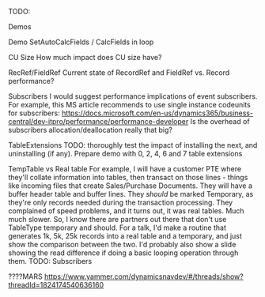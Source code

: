 TODO: 

Demos

Demo SetAutoCalcFields / CalcFields in loop


CU Size
How much impact does CU size have?


RecRef/FieldRef
Current state of RecordRef and FieldRef vs. Record performance?


Subscribers
I would suggest performance implications of event subscribers. For example, this MS article recommends to use single instance codeunits for subscribers:
https://docs.microsoft.com/en-us/dynamics365/business-central/dev-itpro/performance/performance-developer
Is the overhead of subscribers allocation/deallocation really that big?


TableExtensions
TODO: thoroughly test the impact of installing the next, and uninstalling (if any).
Prepare demo with 0, 2, 4, 6 and 7 table extensions


TempTable vs Real table
For example, I will have a customer PTE where they'll collate information into tables, then transact on those lines - things like incoming files that create Sales/Purchase Documents.  They will have a buffer header table and buffer lines.   They *should* be marked Temporary, as they're only records needed during the transaction processing.  They complained of speed problems, and it turns out, it was real tables.  Much much slower.
So, I know there are partners out there that don't use TableType temporary and should.  For a talk, I'd make a routine that generates 1k, 5k, 25k records into a real table and a temporary, and just show the comparison between the two.  I'd probably also show a slide showing the read difference if doing a basic looping operation through them.
TODO: Subscribers



????MARS
https://www.yammer.com/dynamicsnavdev/#/threads/show?threadId=1824174540636160